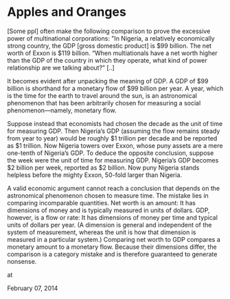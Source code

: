 # Apples and Oranges
[Some ppl] often make the following comparison to prove the excessive power of multinational corporations: "In Nigeria, a relatively economically strong country, the GDP [gross domestic product] is $99 billion. The net worth of Exxon is $119 billion. “When multiationals have a net worth higher than the GDP of the country in which they operate, what kind of power relationship are we talking about?” [..]

It becomes evident after unpacking the meaning of GDP. A GDP of $99 billion is shorthand for a monetary flow of $99 billion per year. A year, which is the time for the earth to travel around the sun, is an astronomical phenomenon that has been arbitrarily chosen for measuring a social phenomenon—namely, monetary flow.

Suppose instead that economists had chosen the decade as the unit of time for measuring GDP. Then Nigeria’s GDP (assuming the flow remains steady from year to year) would be roughly $1 trillion per decade and be reported as $1 trillion. Now Nigeria towers over Exxon, whose puny assets are a mere one-tenth of Nigeria’s GDP. To deduce the opposite conclusion, suppose the week were the unit of time for measuring GDP. Nigeria’s GDP becomes $2 billion per week, reported as $2 billion. Now puny Nigeria stands helpless before the mighty Exxon, 50-fold larger than Nigeria.

A valid economic argument cannot reach a conclusion that depends on the astronomical phenomenon chosen to measure time. The mistake lies in comparing incomparable quantities. Net worth is an amount: It has dimensions of money and is typically measured in units of dollars. GDP, however, is a flow or rate: It has dimensions of money per time and typical units of dollars per year. (A dimension is general and independent of the system of measurement, whereas the unit is how that dimension is measured in a particular system.) Comparing net worth to GDP compares a monetary amount to a monetary flow. Because their dimensions differ, the comparison is a category mistake and is therefore guaranteed to generate nonsense.







at

February 07, 2014
















